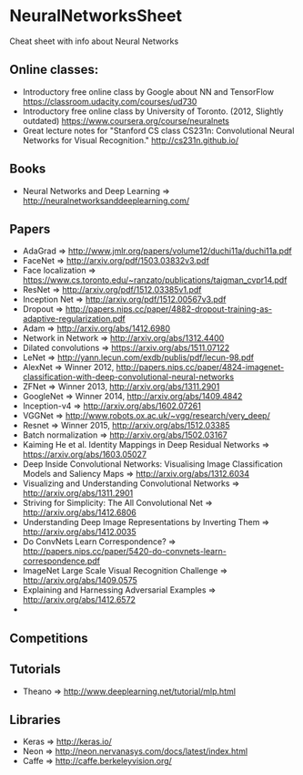 # NeuralNetworksSheet
Cheat sheet with info about Neural Networks

## Online classes:
 * Introductory free online class by Google about NN and TensorFlow https://classroom.udacity.com/courses/ud730
 * Introductory free online class by University of Toronto. (2012, Slightly  outdated) https://www.coursera.org/course/neuralnets
 * Great lecture notes for "Stanford CS class CS231n: Convolutional Neural Networks for Visual Recognition." http://cs231n.github.io/ 
 
## Books
 * Neural Networks and Deep Learning => http://neuralnetworksanddeeplearning.com/
 

## Papers
  * AdaGrad => http://www.jmlr.org/papers/volume12/duchi11a/duchi11a.pdf
  * FaceNet => http://arxiv.org/pdf/1503.03832v3.pdf
  * Face localization => https://www.cs.toronto.edu/~ranzato/publications/taigman_cvpr14.pdf
  * ResNet => http://arxiv.org/pdf/1512.03385v1.pdf
  * Inception Net => http://arxiv.org/pdf/1512.00567v3.pdf
  * Dropout => http://papers.nips.cc/paper/4882-dropout-training-as-adaptive-regularization.pdf
  * Adam => http://arxiv.org/abs/1412.6980
  * Network in Network => http://arxiv.org/abs/1312.4400 
  * Dilated convolutions => https://arxiv.org/abs/1511.07122
  * LeNet => http://yann.lecun.com/exdb/publis/pdf/lecun-98.pdf
  * AlexNet => Winner 2012, http://papers.nips.cc/paper/4824-imagenet-classification-with-deep-convolutional-neural-networks
  * ZFNet => Winner 2013, http://arxiv.org/abs/1311.2901
  * GoogleNet => Winner 2014, http://arxiv.org/abs/1409.4842
  * Inception-v4 => http://arxiv.org/abs/1602.07261
  * VGGNet => http://www.robots.ox.ac.uk/~vgg/research/very_deep/
  * Resnet => Winner 2015, http://arxiv.org/abs/1512.03385
  * Batch  normalization => http://arxiv.org/abs/1502.03167
  * Kaiming He et al. Identity Mappings in Deep Residual Networks => https://arxiv.org/abs/1603.05027
  * Deep Inside Convolutional Networks: Visualising Image Classification Models and Saliency Maps => http://arxiv.org/abs/1312.6034
  * Visualizing and Understanding Convolutional Networks => http://arxiv.org/abs/1311.2901
  * Striving for Simplicity: The All Convolutional Net => http://arxiv.org/abs/1412.6806
  * Understanding Deep Image Representations by Inverting Them => http://arxiv.org/abs/1412.0035
  * Do ConvNets Learn Correspondence? => http://papers.nips.cc/paper/5420-do-convnets-learn-correspondence.pdf
  * ImageNet Large Scale Visual Recognition Challenge => http://arxiv.org/abs/1409.0575
  * Explaining and Harnessing Adversarial Examples => http://arxiv.org/abs/1412.6572
  * 
  
  
## Competitions

## Tutorials
 * Theano => http://www.deeplearning.net/tutorial/mlp.html
  
 
## Libraries
 * Keras => http://keras.io/
 * Neon => http://neon.nervanasys.com/docs/latest/index.html
 * Caffe => http://caffe.berkeleyvision.org/

